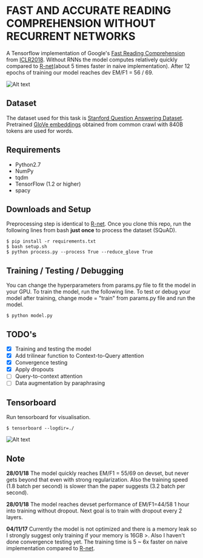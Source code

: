 # FAST AND ACCURATE READING COMPREHENSION WITHOUT RECURRENT NETWORKS
A Tensorflow implementation of Google's [Fast Reading Comprehension](https://openreview.net/pdf?id=B14TlG-RW) from [ICLR2018](https://openreview.net/forum?id=B14TlG-RW).
Without RNNs the model computes relatively quickly compared to [R-net](https://github.com/minsangkim142/R-net)(about 5 times faster in naive implementation).
After 12 epochs of training our model reaches dev EM/F1 = 56 / 69.

![Alt text](/../dev/screenshots/figure.png?raw=true "Network Outline")

## Dataset
The dataset used for this task is [Stanford Question Answering Dataset](https://rajpurkar.github.io/SQuAD-explorer/).
Pretrained [GloVe embeddings](https://nlp.stanford.edu/projects/glove/) obtained from common crawl with 840B tokens are used for words.

## Requirements
  * Python2.7
  * NumPy
  * tqdm
  * TensorFlow (1.2 or higher)
  * spacy

## Downloads and Setup
Preprocessing step is identical to [R-net](https://github.com/minsangkim142/R-net).
Once you clone this repo, run the following lines from bash **just once** to process the dataset (SQuAD).
```shell
$ pip install -r requirements.txt
$ bash setup.sh
$ python process.py --process True --reduce_glove True
```

## Training / Testing / Debugging
You can change the hyperparameters from params.py file to fit the model in your GPU. To train the model, run the following line.
To test or debug your model after training, change mode = "train" from params.py file and run the model.
```shell
$ python model.py
```

## TODO's
- [x] Training and testing the model
- [x] Add trilinear function to Context-to-Query attention
- [x] Convergence testing
- [x] Apply dropouts
- [ ] Query-to-context attention
- [ ] Data augmentation by paraphrasing

## Tensorboard
Run tensorboard for visualisation.
```shell
$ tensorboard --logdir=./
```

![Alt text](/../dev/screenshots/tensorboard.png?raw=true "Training Curve")

## Note
**28/01/18**
The model quickly reaches EM/F1 = 55/69 on devset, but never gets beyond that even with strong regularization. Also the training speed (1.8 batch per second) is slower than the paper suggests (3.2 batch per second).

**28/01/18**
The model reaches devset performance of EM/F1=44/58 1 hour into training without dropout. Next goal is to train with dropout every 2 layers.

**04/11/17**
Currently the model is not optimized and there is a memory leak so I strongly suggest only training if your memory is 16GB >. Also I haven't done convergence testing yet. The training time is 5 ~ 6x faster on naive implementation compared to [R-net](https://github.com/minsangkim142/R-net).

